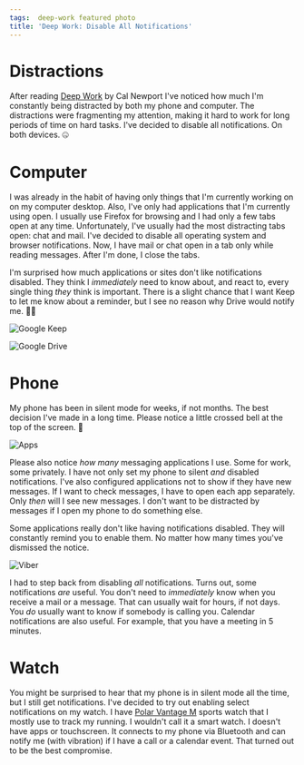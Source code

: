 ```yaml
---
tags:  deep-work featured photo
title: 'Deep Work: Disable All Notifications'
---
```

# Distractions

After reading [Deep Work](/deep-work) by Cal Newport I've noticed how much I'm constantly being distracted by both my phone and computer. The distractions were fragmenting my attention, making it hard to work for long periods of time on hard tasks. I've decided to disable all notifications. On both devices. 🤐

# Computer

I was already in the habit of having only things that I'm currently working on on my computer desktop. Also, I've only had applications that I'm currently using open. I usually use Firefox for browsing and I had only a few tabs open at any time. Unfortunately, I've usually had the most distracting tabs open: chat and mail. I've decided to disable all operating system and browser notifications. Now, I have mail or chat open in a tab only while reading messages. After I'm done, I close the tabs.

I'm surprised how much applications or sites don't like notifications disabled. They think I *immediately* need to know about, and react to, every single thing *they* think is important. There is a slight chance that I want Keep to let me know about a reminder, but I see no reason why Drive would notify me. 🤷‍♂️

![Google Keep](/assets/deep-work-notifications/keep.png "Google Keep")

![Google Drive](/assets/deep-work-notifications/drive.png "Google Drive")

# Phone

My phone has been in silent mode for weeks, if not months. The best decision I've made in a long time. Please notice a little crossed bell at the top of the screen. 🔕

![Apps](/assets/deep-work-notifications/apps.jpg "Apps")

Please also notice *how many* messaging applications I use. Some for work, some privately. I have not only set my phone to silent *and* disabled notifications. I've also configured applications not to show if they have new messages. If I want to check messages, I have to open each app separately. Only *then* will I see new messages. I don't want to be distracted by messages if I open my phone to do something else.

Some applications really don't like having notifications disabled. They will constantly remind you to enable them. No matter how many times you've dismissed the notice.

![Viber](/assets/deep-work-notifications/viber.jpg "Viber")

I had to step back from disabling *all* notifications. Turns out, some notifications *are* useful. You don't need to *immediately* know when you receive a mail or a message. That can usually wait for hours, if not days. You *do* usually want to know if somebody is calling you. Calendar notifications are also useful. For example, that you have a meeting in 5 minutes.


# Watch

You might be surprised to hear that my phone is in silent mode all the time, but I still get notifications. I've decided to try out enabling select notifications on my watch. I have [Polar Vantage M](https://www.polar.com/en/vantage/m) sports watch that I mostly use to track my running. I wouldn't call it a smart watch. I doesn't have apps or touchscreen. It connects to my phone via Bluetooth and can notify me (with vibration) if I have a call or a calendar event. That turned out to be the best compromise.
